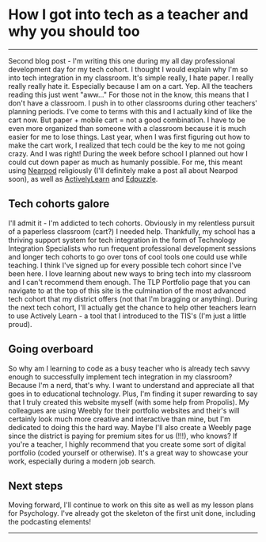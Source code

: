 # How I got into tech as a teacher and why you should too

---

Second blog post - I'm writing this one during my all day professional development day for my tech cohort. I thought I would explain why I'm so into tech integration in my classroom. It's simple really, I hate paper. I really really really hate it. Especially because I am on a cart. Yep. All the teachers reading this just went "aww..." For those not in the know, this means that I don't have a classroom. I push in to other classrooms during other teachers' planning periods. I've come to terms with this and I actually kind of like the cart now. But paper + mobile cart = not a good combination. I have to be even more organized than someone with a classroom because it is much easier for me to lose things. Last year, when I was first figuring out how to make the cart work, I realized that tech could be the key to me not going crazy. And I was right! During the week before school I planned out how I could cut down paper as much as humanly possible. For me, this meant using [Nearpod](https://nearpod.com/?utm_expid=.hkxGlpQrTmqMbhkgVj4mMg.0&utm_referrer=https%3A%2F%2Fwww.google.com%2F) religiously (I'll definitely make a post all about Nearpod soon), as well as [ActivelyLearn](https://www.activelylearn.com/) and [Edpuzzle](https://edpuzzle.com/).

## Tech cohorts galore

I'll admit it - I'm addicted to tech cohorts. Obviously in my relentless pursuit of a paperless classroom (cart?) I needed help. Thankfully, my school has a thriving support system for tech integration in the form of Technology Integration Specialists who run frequent professional development sessions and longer tech cohorts to go over tons of cool tools one could use while teaching. I think I've signed up for every possible tech cohort since I've been here. I love learning about new ways to bring tech into my classroom and I can't recommend them enough. The TLP Portfolio page that you can navigate to at the top of this site is the culmination of the most advanced tech cohort that my district offers (not that I'm bragging or anything). During the next tech cohort, I'll actually get the chance to help other teachers learn to use Actively Learn - a tool that I introduced to the TIS's (I'm just a little proud).

## Going overboard

So why am I learning to code as a busy teacher who is already tech savvy enough to successfully implement tech integration in my classroom? Because I'm a nerd, that's why. I want to understand and appreciate all that goes in to educational technology. Plus, I'm finding it super rewarding to say that I truly created this website myself (with some help from Propolis). My colleagues are using Weebly for their portfolio websites and their's will certainly look much more creative and interactive than mine, but I'm dedicated to doing this the hard way. Maybe I'll also create a Weebly page since the district is paying for premium sites for us (!!!), who knows? If you're a teacher, I highly recommend that you create some sort of digital portfolio (coded yourself or otherwise). It's a great way to showcase your work, especially during a modern job search.

## Next steps

Moving forward, I'll continue to work on this site as well as my lesson plans for Psychology. I've already got the skeleton of the first unit done, including the podcasting elements!

---
